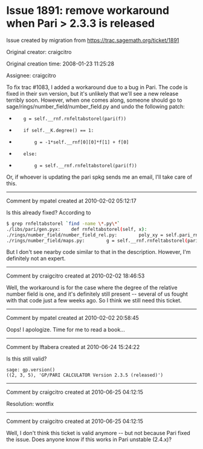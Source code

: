 # Issue 1891: remove workaround when Pari > 2.3.3 is released

Issue created by migration from https://trac.sagemath.org/ticket/1891

Original creator: craigcitro

Original creation time: 2008-01-23 11:25:28

Assignee: craigcitro

To fix trac #1083, I added a workaround due to a bug in Pari. The code is fixed in their svn version, but it's unlikely that we'll see a new release terribly soon. However, when one comes along, someone should go to sage/rings/number_field/number_field.py and undo the following patch:

-        g = self.__rnf.rnfeltabstorel(pari(f))
+        if self.__K.degree() == 1:
+            g = -1*self.__rnf[0][0]*f[1] + f[0]
+        else:
+            g = self.__rnf.rnfeltabstorel(pari(f))

Or, if whoever is updating the pari spkg sends me an email, I'll take care of this.


---

Comment by mpatel created at 2010-02-02 05:12:17

Is this already fixed?  According to

```sh
$ grep rnfeltabstorel `find -name \*.py\*`
./libs/pari/gen.pyx:    def rnfeltabstorel(self, x):
./rings/number_field/number_field_rel.py:        poly_xy = self.pari_rnf().rnfeltabstorel( self(element)._pari_() )
./rings/number_field/maps.py:        g = self.__rnf.rnfeltabstorel(pari(f))
```

But I don't see nearby code similar to that in the description.  However, I'm definitely not an expert.


---

Comment by craigcitro created at 2010-02-02 18:46:53

Well, the workaround is for the case where the degree of the relative number field is one, and it's definitely still present -- several of us fought with that code just a few weeks ago. So I think we still need this ticket.


---

Comment by mpatel created at 2010-02-02 20:58:45

Oops!  I apologize.  Time for me to read a book...


---

Comment by lftabera created at 2010-06-24 15:24:22

Is this still valid?


```
sage: gp.version()
((2, 3, 5), 'GP/PARI CALCULATOR Version 2.3.5 (released)')
```



---

Comment by craigcitro created at 2010-06-25 04:12:15

Resolution: wontfix


---

Comment by craigcitro created at 2010-06-25 04:12:15

Well, I don't think this ticket is valid anymore -- but not because Pari fixed the issue. Does anyone know if this works in Pari unstable (2.4.x)?
